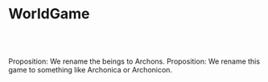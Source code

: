 WorldGame
================

<br><br><br>
Proposition: We rename the beings to Archons.
Proposition: We rename this game to something like Archonica or Archonicon.

